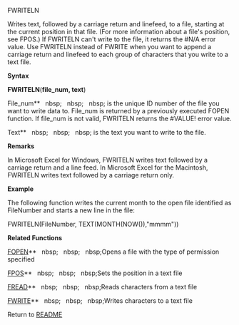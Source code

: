 FWRITELN

Writes text, followed by a carriage return and linefeed, to a file,
starting at the current position in that file. (For more information
about a file's position, see FPOS.) If FWRITELN can't write to the file,
it returns the \#N/A error value. Use FWRITELN instead of FWRITE when
you want to append a carriage return and linefeed to each group of
characters that you write to a text file.

**Syntax**

**FWRITELN**(**file\_num, text**)

File\_num**&nbsp;&nbsp;&nbsp;nbsp;&nbsp;&nbsp;&nbsp;nbsp;&nbsp;&nbsp;&nbsp;nbsp;&nbsp;is the unique ID number of the file you
want to write data to. File\_num is returned by a previously executed
FOPEN function. If file\_num is not valid, FWRITELN returns the
\#VALUE\! error value.

Text**&nbsp;&nbsp;&nbsp;nbsp;&nbsp;&nbsp;&nbsp;nbsp;&nbsp;&nbsp;&nbsp;nbsp;&nbsp;is the text you want to write to the file.

**Remarks**

In Microsoft Excel for Windows, FWRITELN writes text followed by a
carriage return and a line feed. In Microsoft Excel for the Macintosh,
FWRITELN writes text followed by a carriage return only.

**Example**

The following function writes the current month to the open file
identified as FileNumber and starts a new line in the file:

FWRITELN(FileNumber, TEXT(MONTH(NOW()),"mmmm"))

**Related Functions**

[FOPEN](FOPEN.md)**&nbsp;&nbsp;&nbsp;nbsp;&nbsp;&nbsp;&nbsp;nbsp;&nbsp;&nbsp;&nbsp;nbsp;Opens a file with the type of permission
specified

[FPOS](FPOS.md)**&nbsp;&nbsp;&nbsp;nbsp;&nbsp;&nbsp;&nbsp;nbsp;&nbsp;&nbsp;&nbsp;nbsp;Sets the position in a text file

[FREAD](FREAD.md)**&nbsp;&nbsp;&nbsp;nbsp;&nbsp;&nbsp;&nbsp;nbsp;&nbsp;&nbsp;&nbsp;nbsp;Reads characters from a text file

[FWRITE](FWRITE.md)**&nbsp;&nbsp;&nbsp;nbsp;&nbsp;&nbsp;&nbsp;nbsp;&nbsp;&nbsp;&nbsp;nbsp;Writes characters to a text file



Return to [README](README.md)

